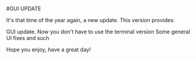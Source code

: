 #GUI UPDATE

It's that time of the year again, a new update.
This version provides:

GUI update. Now you don't have to use the terminal version
Some general UI fixes and such

Hope you enjoy, have a great day!
